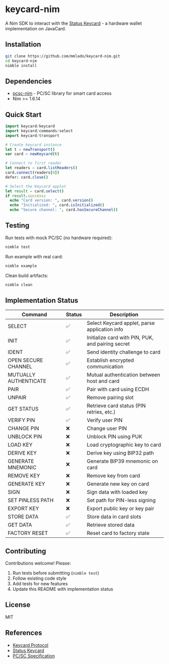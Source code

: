 # keycard-nim

A Nim SDK to interact with the [Status Keycard](https://keycard.tech) - a hardware wallet implementation on JavaCard.

## Installation

```bash
git clone https://github.com/mmlado/keycard-nim.git
cd keycard-nim
nimble install
```

## Dependencies

- [pcsc-nim](https://github.com/mmlado/pcsc-nim) - PC/SC library for smart card access
- Nim >= 1.6.14

## Quick Start

```nim
import keycard/keycard
import keycard/commands/select
import keycard/transport

# Create keycard instance
let t = newTransport()
var card = newKeycard(t)

# Connect to first reader
let readers = card.listReaders()
card.connect(readers[0])
defer: card.close()

# Select the Keycard applet
let result = card.select()
if result.success:
  echo "Card version: ", card.version()
  echo "Initialized: ", card.isInitialized()
  echo "Secure channel: ", card.hasSecureChannel()
```

## Testing

Run tests with mock PC/SC (no hardware required):

```bash
nimble test
```

Run example with real card:

```bash
nimble example
```

Clean build artifacts:

```bash
nimble clean
```

## Implementation Status

| Command | Status | Description |
|---------|--------|-------------|
| SELECT | ✅ | Select Keycard applet, parse application info |
| INIT | ✅ | Initialize card with PIN, PUK, and pairing secret |
| IDENT | ✅ | Send identity challenge to card |
| OPEN SECURE CHANNEL | ✅ | Establish encrypted communication |
| MUTUALLY AUTHENTICATE | ✅ | Mutual authentication between host and card |
| PAIR | ✅ | Pair with card using ECDH |
| UNPAIR | ✅ | Remove pairing slot |
| GET STATUS | ✅ | Retrieve card status (PIN retries, etc.) |
| VERIFY PIN | ✅ | Verify user PIN |
| CHANGE PIN | ❌ | Change user PIN |
| UNBLOCK PIN | ❌ | Unblock PIN using PUK |
| LOAD KEY | ❌ | Load cryptographic key to card |
| DERIVE KEY | ❌ | Derive key using BIP32 path |
| GENERATE MNEMONIC | ❌ | Generate BIP39 mnemonic on card |
| REMOVE KEY | ❌ | Remove key from card |
| GENERATE KEY | ❌ | Generate new key on card |
| SIGN | ❌ | Sign data with loaded key |
| SET PINLESS PATH | ❌ | Set path for PIN-less signing |
| EXPORT KEY | ❌ | Export public key or key pair |
| STORE DATA | ✅ | Store data in card slots |
| GET DATA | ✅ | Retrieve stored data |
| FACTORY RESET | ✅ | Reset card to factory state |

## Contributing

Contributions welcome! Please:
1. Run tests before submitting (`nimble test`)
2. Follow existing code style
3. Add tests for new features
4. Update this README with implementation status

## License

MIT

## References

- [Keycard Protocol](https://keycard.tech/docs/sdk/introduction.html)
- [Status Keycard](https://github.com/status-im/status-keycard)
- [PC/SC Specification](https://en.wikipedia.org/wiki/PC/SC)